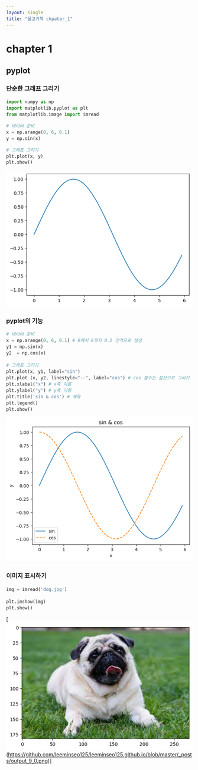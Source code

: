```yaml
---
layout: single
title: "물고기책 chpater_1"
---
```


# chapter 1

## pyplot

### 단순한 그래프 그리기


```python
import numpy as np
import matplotlib.pyplot as plt
from matplotlib.image import imread
```


```python
# 데이터 준비
x = np.arange(0, 6, 0.1)
y = np.sin(x)
```


```python
# 그래프 그리기
plt.plot(x, y)
plt.show()
```


    
![그래프](https://github.com/leeminseo125/leeminseo125.github.io/blob/master/_posts/output_5_0.png)
    


### pyplot의 기능 


```python
# 데이터 준비
x = np.arange(0, 6, 0.1) # 0에서 6까지 0.1 간격으로 생성
y1 = np.sin(x)
y2  = np.cos(x)

# 그래프 그리기
plt.plot(x, y1, label="sin") 
plt.plot (x, y2, linestyle="--", label="cos") # cos 함수는 점선으로 그리기
plt.xlabel("x") # x축 이름
plt.ylabel("y") # y축 이름
plt.title('sin & cos') # 제목
plt.legend()
plt.show()
```


    
![사진](https://raw.githubusercontent.com/leeminseo125/leeminseo125.github.io/master/_posts/output_7_0.png)
    


### 이미지 표시하기


```python
img = imread('dog.jpg')

plt.imshow(img)
plt.show()
```


    
[![그래프](./output_9_0.png)(https://github.com/leeminseo125/leeminseo125.github.io/blob/master/_posts/output_9_0.png)]
    

